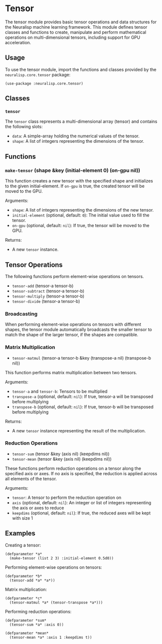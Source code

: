 # Tensor

The tensor module provides basic tensor operations and data structures for the Neuralisp machine learning framework. This module defines tensor classes and functions to create, manipulate and perform mathematical operations on multi-dimensional tensors, including support for GPU acceleration.

## Usage

To use the tensor module, import the functions and classes provided by the `neuralisp.core.tensor` package:

```common-lisp
(use-package :neuralisp.core.tensor)
```

## Classes

### `tensor`

The `tensor` class represents a multi-dimensional array (tensor) and contains the following slots:

- `data`: A simple-array holding the numerical values of the tensor.
- `shape`: A list of integers representing the dimensions of the tensor.

## Functions

### `make-tensor` (shape &key (initial-element 0) (on-gpu nil))

This function creates a new tensor with the specified shape and initializes to the given initial-element. If `on-gpu` is true, the created tensor will be moved to the GPU.

Arguments:

- `shape`: A list of integers representing the dimensions of the new tensor.
- `initial-element` (optional, default: `0`): The initial value used to fill the tensor.
- `on-gpu` (optional, default: `nil`): If true, the tensor will be moved to the GPU.

Returns:

- A new `tensor` instance.

## Tensor Operations

The following functions perform element-wise operations on tensors. 

- `tensor-add` (tensor-a tensor-b)
- `tensor-subtract` (tensor-a tensor-b)
- `tensor-multiply` (tensor-a tensor-b)
- `tensor-divide` (tensor-a tensor-b)

### Broadcasting

When performing element-wise operations on tensors with different shapes, the tensor module automatically broadcasts the smaller tensor to match the shape of the larger tensor, if the shapes are compatible.

### Matrix Multiplication

- `tensor-matmul` (tensor-a tensor-b &key (transpose-a nil) (transpose-b nil))

This function performs matrix multiplication between two tensors.

Arguments:

- `tensor-a` and `tensor-b`: Tensors to be multiplied
- `transpose-a` (optional, default: `nil`): If true, tensor-a will be transposed before multiplying
- `transpose-b` (optional, default: `nil`): If true, tensor-b will be transposed before multiplying

Returns:

- A new `tensor` instance representing the result of the multiplication.

### Reduction Operations

- `tensor-sum` (tensor &key (axis nil) (keepdims nil))
- `tensor-mean` (tensor &key (axis nil) (keepdims nil))

These functions perform reduction operations on a tensor along the specified axis or axes. If no axis is specified, the reduction is applied across all elements of the tensor.

Arguments:

- `tensor`: A tensor to perform the reduction operation on
- `axis` (optional, default: `nil`): An integer or list of integers representing the axis or axes to reduce
- `keepdims` (optional, default: `nil`): If true, the reduced axes will be kept with size 1

## Examples

Creating a tensor:

```common-lisp
(defparameter *a*
  (make-tensor (list 2 3) :initial-element 0.5d0))
```

Performing element-wise operations on tensors:

```common-lisp
(defparameter *b*
  (tensor-add *a* *a*))
```

Matrix multiplication:

```common-lisp
(defparameter *c*
  (tensor-matmul *a* (tensor-transpose *a*)))
```

Performing reduction operations:

```common-lisp
(defparameter *sum*
  (tensor-sum *a* :axis 0))

(defparameter *mean*
  (tensor-mean *a* :axis 1 :keepdims t))
```